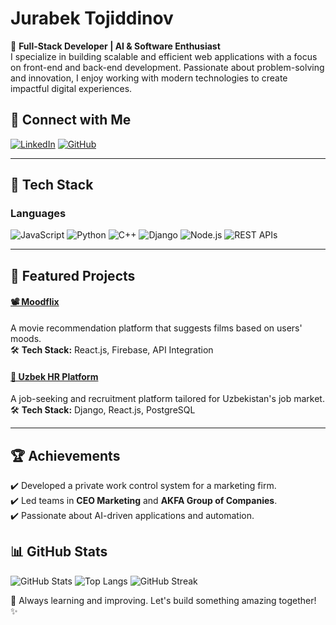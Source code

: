 # Jurabek Tojiddinov

🚀 **Full-Stack Developer | AI & Software Enthusiast**  
I specialize in building scalable and efficient web applications with a focus on front-end and back-end development. Passionate about problem-solving and innovation, I enjoy working with modern technologies to create impactful digital experiences.

## 🔗 Connect with Me  
[![LinkedIn](https://img.shields.io/badge/LinkedIn-0077B5?style=for-the-badge&logo=linkedin&logoColor=white)](https://www.linkedin.com/in/jurabek-tojiddinov-3b8718232/) [![GitHub](https://img.shields.io/badge/GitHub-181717?style=for-the-badge&logo=github&logoColor=white)](https://github.com/Tojiddinov)  


---

## 🚀 Tech Stack  
### **Languages**  
![JavaScript](https://img.shields.io/badge/JavaScript-F7DF1E?style=for-the-badge&logo=javascript&logoColor=black) ![Python](https://img.shields.io/badge/Python-3776AB?style=for-the-badge&logo=python&logoColor=white) ![C++](https://img.shields.io/badge/C++-00599C?style=for-the-badge&logo=c%2B%2B&logoColor=white) ![Django](https://img.shields.io/badge/Django-092E20?style=for-the-badge&logo=django&logoColor=white) ![Node.js](https://img.shields.io/badge/Node.js-43853D?style=for-the-badge&logo=node.js&logoColor=white) ![REST APIs](https://img.shields.io/badge/REST-02569B?style=for-the-badge&logo=rest&logoColor=white)    

---

## 🌟 Featured Projects  
#### [📽 Moodflix](https://github.com/Tojiddinov/Moodflix)  
A movie recommendation platform that suggests films based on users' moods.  
🛠 **Tech Stack:** React.js, Firebase, API Integration  

#### [💼 Uzbek HR Platform](https://github.com/Tojiddinov/uzbek_hr_)  
A job-seeking and recruitment platform tailored for Uzbekistan's job market.  
🛠 **Tech Stack:** Django, React.js, PostgreSQL  

---

## 🏆 Achievements  
✔️ Developed a private work control system for a marketing firm.  
✔️ Led teams in **CEO Marketing** and **AKFA Group of Companies**.  
✔️ Passionate about AI-driven applications and automation.  

## 📊 GitHub Stats  

![GitHub Stats](https://github-readme-stats.vercel.app/api?username=Tojiddinov&show_icons=true&theme=dark)  ![Top Langs](https://github-readme-stats.vercel.app/api/top-langs/?username=Tojiddinov&layout=compact&theme=dark) ![GitHub Streak](https://github-readme-streak-stats.herokuapp.com/?user=Tojiddinov&theme=dark)





🚀 Always learning and improving. Let's build something amazing together! ✨
